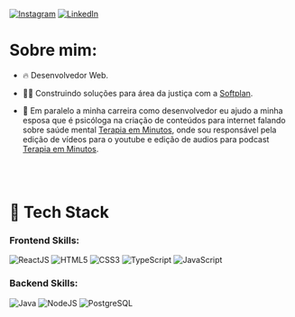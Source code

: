 [![Instagram](https://img.shields.io/badge/Instagram-E4405F?style=for-the-badge&logo=instagram&logoColor=white)](https://www.instagram.com/quemgabriel/)
[![LinkedIn](https://img.shields.io/badge/LinkedIn-0077B5?style=for-the-badge&logo=linkedin&logoColor=white)](https://www.linkedin.com/in/desouza-gabriel/)

# Sobre mim:
- 🔥 Desenvolvedor Web.

- 👷‍♂️ Construindo soluções para área da justiça com a [Softplan](https://www.softplan.com.br/).

- 👰 Em paralelo a minha carreira como desenvolvedor eu ajudo a minha esposa que é psicóloga na criação de conteúdos para internet falando sobre saúde mental [Terapia em Minutos](https://www.youtube.com/channel/UC13uUwio5bLAUXg7nWZFwNQ), onde sou responsável pela edição de vídeos para o youtube e edição de audios para podcast [Terapia em Minutos](https://open.spotify.com/show/6ZBsdvmtiRPD4hK1jxRduQ?si=a3fa34cff55b49c4).

<br></br>

# 🔨 Tech Stack

### Frontend Skills:
![ReactJS](https://img.shields.io/badge/React-20232A?style=for-the-badge&logo=react&logoColor=61DAFB)
![HTML5](https://img.shields.io/badge/HTML5-E34F26?style=for-the-badge&logo=html5&logoColor=white)
![CSS3](https://img.shields.io/badge/CSS3-1572B6?style=for-the-badge&logo=css3&logoColor=white)
![TypeScript](https://img.shields.io/badge/TypeScript-007ACC?style=for-the-badge&logo=typescript&logoColor=white)
![JavaScript](https://img.shields.io/badge/JavaScript-323330?style=for-the-badge&logo=javascript&logoColor=F7DF1E)

### Backend Skills:
![Java](https://img.shields.io/badge/Java-ED8B00?style=for-the-badge&logo=java&logoColor=white)
![NodeJS](https://img.shields.io/badge/Node.js-43853D?style=for-the-badge&logo=node.js&logoColor=white)
![PostgreSQL](https://img.shields.io/badge/PostgreSQL-316192?style=for-the-badge&logo=postgresql&logoColor=white)
<br></br>
